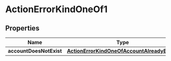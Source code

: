 
# ActionErrorKindOneOf1

## Properties
| Name | Type | Description | Notes |
| ------------ | ------------- | ------------- | ------------- |
| **accountDoesNotExist** | [**ActionErrorKindOneOfAccountAlreadyExists**](ActionErrorKindOneOfAccountAlreadyExists.md) |  |  |



